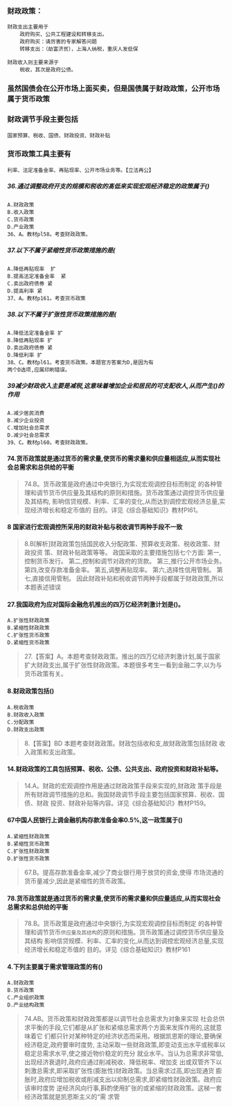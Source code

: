 ### 财政政策：
    财政支出主要用于
        政府购买、公共工程建设和转移支出。
        政府购买：请厉害的专家解答问题
        转移支出：（劫富济贫），上海人纳税，重庆人发低保
        
    财政收入则主要来源于
        税收，其次是政府公债。

### 虽然国债会在公开市场上面买卖，但是国债属于财政政策，公开市场属于货币政策       
### 财政调节手段主要包括
    国家预算、税收、国债、财政投资、财政补贴

### 货币政策工具主要有
    利率、法定准备金率、再贴现率、公开市场业务等。【立法再公】    
    
    

##### 36.通过调整政府开支的规模和税收的髙低来实现宏观经济稳定的政策属于()
    A.财政政策
    B.收入政策
    C.货币政策
    D.产业政策    
    36、A。教材pl58。考查财政政策。


##### 37.以下不属于紧缩性货币政策措施的是(
    A.降低再贴现率  扩
    B.提高法定准备金率  紧
    C.卖出政府债券 紧
    D.提高利率 紧
    37、A。教材p161。考查货币政策

##### 38.以下不属于扩张性货币政策措施的是(
    A.降低法定准备金率 扩
    B.降低再贴现率 扩
    D.卖出政府债券 紧
    D.降低利率 扩
    38、C。教材pl61。考查货币政策。本题官方答案为D,是因为有
    两个D选项,应属印刷错误。
   
##### 39减少财政收入主要是减税,这意味着增加企业和居民的可支配收人,从而产生()的作用
    A.减少居民消费
    B.减少企业投资
    C.增加社会总需求
    D.减少社会总需求
    39、C。教材pl60。考查财政政策。
        

#### 74.货币政策就是通过货币的需求量,使货币的需求量和供应量相适应,从而实现社会总需求和总供给的平衡
>   74.B。货币政策是政府通过中央银行,为实现宏观调控目标而制定
    的各种管理和调节货币供应量及其结构的原则和措施。货币政策通过调控货币供应量及其结构,
    影晌信贷规模、利率、汇率的变化,从而达到调控宏观经济总量,实现经济增长和稳定币值的
    目的。详见《综合基础知识》教材PI61。

#### 8 国家进行宏观调控所采用的财政补贴与税收调节两种手段不一致
>   8.B[解析]财政政策包括国民收入分配政策、预算收支政策、税收政策、财政投资
    策、财政补贴政策等等。
    政国采取的主要措施包括七个方面:
    第一,控制货币发行。
    第二,控制和调节对政府的货款。
    第三,推行公开市场业务。
    第四,改变存款准备金率。
    第五,调整再贴现率。
    第六,选择性信用管制。
    第七,直接信用管制。
    因此财政补贴和税收调节两种手段都属于财政政策,所以本题表述错误

#### 27.我国政府为应对国际金融危机推出的四万亿经济刺激计划是()。
    A.扩张性财政政策
    B.紧缩性财政政策
    C.扩张性货币政策
    D.紧缩性货币政策
>   27.【答案】A。本题考查财政政策。推出的四万亿经济刺激计划,属于国家
    扩大财政支出,属于扩张性财政政策。本题很多考生一看到金融二字,以为与货币政策有关。

#### 8.财政政策包括()
    A.税收政策
    B.财政收入政策
    C.分配政策
    D.财政支出政策
>   8.【答案】BD 本题考查财政政策。财政包括收和支,故财政政策包括财政
    收入政策和支出政策。

#### 14.财政政策的工具包括预算、税收、公债、公共支出、政府投资和财政补贴等。
>   14.A。财政的宏观调控作用是通过财政政策手段来实现的,财政政
    策手段是所有财政调节措施的总和。我国财政调节手段主要包括国家预算、税收、国债、财政
    投资、财政补贴等内容。详见《综合基础知识》教材P159。

#### 67中国人民银行上调金融机构存款准备金率0.5%,这一政策属于()
    A.紧缩性财政政策
    B.紧缩性货币政策
    C.扩张性财政政策
    D.扩张性货币政策
>   67.B。提高存款准备金率,减少了商业银行用于放贷的资金,使得
    市场流通的货币量减少,因此是紧缩性的货币政策。

#### 78.货币政策就是通过货币的需求量,使货币的需求量和供应量适应,从而实现社会总需求和总供给的平衡
>   78.B。货币政策是政府通过中央银行,为实现宏观调控目标而制定
    的各种管理和调节货币`供应量及其结构`的原则和措施。货币政策通过调控货币供应量及其结构
    影响信贷规模、利率、汇率的变化,从而达到调控宏观经济总量,实现经济增长和稳定币值的
    目的。详见《综合基础知识》教材P161

#### 4.下列主要属于需求管理政策的有()
    A.财政政策
    B.货币政策
    C.产业组织政策
    D.产业结构政策
>   74.AB。货币政策和财政政策都是以调节社会总需求为对象来实现
社会总供求平衡的手段,它们都是从扩张和紧缩总需求两个方面来发挥作用的,这就意味着它
们都只针对某种特定的经济状态而采用。根据凯恩斯的理论,要确保经济稳定,政府要审时度势,
主动采取一些财政政策,即变动支出水平或税率以稳定总需求水平,使之接近物价稳定的充分
就业水平。当认为总需求非常低,出现经济衰退时,政府应通过削减税收、降低税率、增加支
出或双管齐下以刺激总需求,即采取扩张性(膨胀性)财政政策。当总需求过高,即出现通货
膨胀时,政府应增加税收或削减支出以抑制总需求,即紧缩性财政政策。政府应该审时度势
逆经济风向行事,斟酌使用扩张的或紧缩的财政政策。这梯一套经济政策就是凯恩斯主义的“需
求管

        